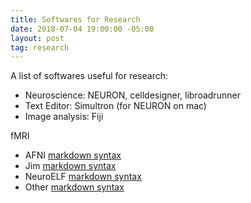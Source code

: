```yaml
---
title: Softwares for Research
date: 2018-07-04 19:00:00 -05:00
layout: post
tag: research
---
```


A list of softwares useful for research:
* Neuroscience: NEURON, celldesigner, libroadrunner
* Text Editor: Simultron (for NEURON on mac)
* Image analysis: Fiji

fMRI
* AFNI [markdown syntax](http://afni.nimh.nih.gov/afni/doc/manual)
* Jim [markdown syntax](http://www.xinapse.com/Manual/)
* NeuroELF [markdown syntax](http://neuroelf.net/)
* Other [markdown syntax](http://www0.cs.ucl.ac.uk/opensource_mia_ws_2012/links.html)
